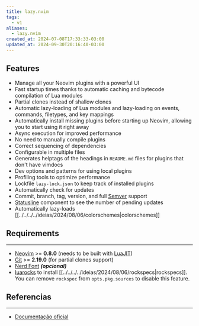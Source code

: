 ```yaml
---
title: lazy.nvim
tags:
  - v1
aliases:
  - lazy.nvim
created_at: 2024-07-08T17:33:33-03:00
updated_at: 2024-09-30T20:16:40-03:00
---
```

## Features

- Manage all your Neovim plugins with a powerful UI
- Fast startup times thanks to automatic caching and bytecode compilation of Lua modules
- Partial clones instead of shallow clones
- Automatic lazy-loading of Lua modules and lazy-loading on events, commands, filetypes, and key mappings
- Automatically install missing plugins before starting up Neovim, allowing you to start using it right away
- Async execution for improved performance
- No need to manually compile plugins
- Correct sequencing of dependencies
- Configurable in multiple files
- Generates helptags of the headings in `README.md` files for plugins that don't have vimdocs
- Dev options and patterns for using local plugins
- Profiling tools to optimize performance
- Lockfile `lazy-lock.json` to keep track of installed plugins
- Automatically check for updates
- Commit, branch, tag, version, and full [Semver](https://devhints.io/semver) support
- [Statusline](../../../../ideias/2024/08/06/Statusline.md) component to see the number of pending updates
- Automatically lazy-loads [[../../../../ideias/2024/08/06/colorschemes|colorschemes]]

## Requirements
---
- [Neovim](../../../../entrada/2024/07/08/Neovim.md) >= **0.8.0** (needs to be built with [LuaJIT](../../../../entrada/2024/07/08/LuaJIT.md))
- [Git](../../06/08/Git.md) >= **2.19.0** (for partial clones support)
-  [Nerd Font](../../../../entrada/2024/07/08/Fonte_Nerd_Font.md) **_(opcional)_**
- [luarocks](../../../../entrada/2024/07/08/luarocks.md) to install [[../../../../ideias/2024/08/06/rockspecs|rockspecs]].
  You can remove `rockspec` from `opts.pkg.sources` to disable this feature.

## Referencias
---
- [Documentação oficial](https://lazy.folke.io/)